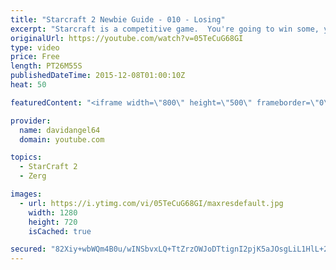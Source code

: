 ```yaml
---
title: "Starcraft 2 Newbie Guide - 010 - Losing"
excerpt: "Starcraft is a competitive game.  You're going to win some, you're going to lose some.  When you win a game, you feel good, and that's awesome.  But how do you react to losing a game?  How you react to losing in a competitive game like Starcraft 2 is an important consideration.  The biggest concept is"
originalUrl: https://youtube.com/watch?v=05TeCuG68GI
type: video
price: Free
length: PT26M55S
publishedDateTime: 2015-12-08T01:00:10Z
heat: 50

featuredContent: "<iframe width=\"800\" height=\"500\" frameborder=\"0\" src=\"https://www.youtube.com/embed/05TeCuG68GI\" allow=\"accelerometer; autoplay; encrypted-media; gyroscope; picture-in-picture\" allowfullscreen></iframe>"

provider:
  name: davidangel64
  domain: youtube.com

topics:
  - StarCraft 2
  - Zerg

images:
  - url: https://i.ytimg.com/vi/05TeCuG68GI/maxresdefault.jpg
    width: 1280
    height: 720
    isCached: true

secured: "82Xiy+wbWQm4B0u/wINSbvxLQ+TtZrzOWJoDTtignI2pjK5aJOsgLiL1HlL+2shk1OPqVumj5BYYaHHkVBS1hvyRI0+2FkbwAi9YPdD0/Fd4iYRCG591HxmmAmj+n1PA+Ej6I+aiZhyVzHSA2fDiG0Mm2SdS3UroV14F/0Cm/LnI0cl8qfhR4d9J0Yn894tilaWAnexT88qLxodh0jCipSvuPaNj8pRhGPnHll4nwjVkioEBISoaZv1u/zbV+5kER5aHfNFOx3DqUG4sle/5+W10fmNVokY7kUF9WkHfSF86j9dJTpWRWAM+l4U+GwZp5GUkKCj/+O318V20qqhyf5pwspRpA36u6lEaE3cepeerZqiJfxcldHrPTQ4k5Z6Ge2ETR9EIMODRQ2kYmIVIZ1gQKX0s9vPpLyZQxxGhKmk=;zh5xtm7GnptdYVZyrmA9Pg=="
---
```


